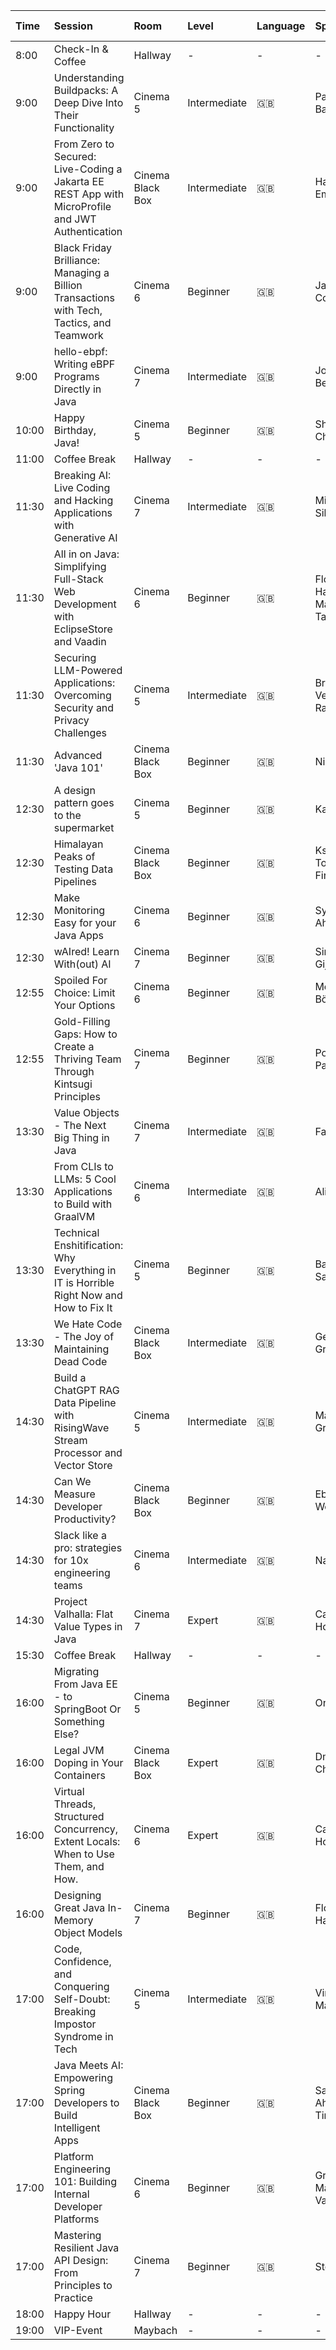 | Time  | Session                                                                                          | Room             | Level        | Language | Speakers                          | Online Alternative                                                                                                                                                              |
|:------|:-------------------------------------------------------------------------------------------------|:-----------------|:-------------|:---------|:----------------------------------|:--------------------------------------------------------------------------------------------------------------------------------------------------------------------------------|
| 8:00  | Check-In & Coffee                                                                                | Hallway          | -            | -        | -                                 | -                                                                                                                                                                               |
| 9:00  | Understanding Buildpacks: A Deep Dive Into Their Functionality                                   | Cinema 5         | Intermediate | 🇬🇧     | Patrick Baumgartner               | [YouTube](https://www.youtube.com/watch?v=0scEzSqxE20)                                                                                                                          |
| 9:00  | From Zero to Secured: Live-Coding a Jakarta EE REST App with MicroProfile and JWT Authentication | Cinema Black Box | Intermediate | 🇬🇧     | Hanno Embregts                    | [Slides](https://hanno.codes/slides/from-zero-to-secured/javaland-2025/#/)                                                                                                      |
| 9:00  | Black Friday Brilliance: Managing a Billion Transactions with Tech, Tactics, and Teamwork        | Cinema 6         | Beginner     | 🇬🇧     | Jamie Coleman                     | -                                                                                                                                                                               |
| 9:00  | hello-ebpf: Writing eBPF Programs Directly in Java                                               | Cinema 7         | Intermediate | 🇬🇧     | Johannes Bechberger               | [YouTube](https://www.youtube.com/watch?v=JWwX3uCEPO8), [Article](https://mostlynerdless.de/blog/2024/08/13/hello-ebpf-a-packet-logger-in-pure-java-using-tc-and-xdp-hooks-13/) |
| 10:00 | Happy Birthday, Java!                                                                            | Cinema 5         | Beginner     | 🇬🇧     | Sharat Chander                    | -                                                                                                                                                                               |
| 11:00 | Coffee Break                                                                                     | Hallway          | -            | -        | -                                 | -                                                                                                                                                                               |
| 11:30 | Breaking AI: Live Coding and Hacking Applications with Generative AI                             | Cinema 7         | Intermediate | 🇬🇧     | Micah Silverman                   | -                                                                                                                                                                               |
| 11:30 | All in on Java: Simplifying Full-Stack Web Development with EclipseStore and Vaadin              | Cinema 6         | Beginner     | 🇬🇧     | Florian Habermann, Matti Tahvonen | -                                                                                                                                                                               |
| 11:30 | Securing LLM-Powered Applications: Overcoming Security and Privacy Challenges                    | Cinema 5         | Intermediate | 🇬🇧     | Brian Vermeer, Lize Raes          | [YouTube](https://www.youtube.com/watch?v=6Ex3pQksD5U)                                                                                                                          |
| 11:30 | Advanced 'Java 101'                                                                              | Cinema Black Box | Beginner     | 🇬🇧     | Nicolai Parlog                    | [Slides](https://slides.nipafx.dev/teaching-java/#/)                                                                                                                            |
| 12:30 | A design pattern goes to the supermarket                                                         | Cinema 5         | Beginner     | 🇬🇧     | Kaya Weers                        | [YouTube](https://www.youtube.com/watch?v=taj_inLi-pY), [Article](https://totheroot.io/article/design-patterns-in-the-supermarket-part-ii-observer)                             |
| 12:30 | Himalayan Peaks of Testing Data Pipelines                                                        | Cinema Black Box | Beginner     | 🇬🇧     | Kseniia Tomak, Pasha Finkelshteyn | -                                                                                                                                                                               |
| 12:30 | Make Monitoring Easy for your Java Apps                                                          | Cinema 6         | Beginner     | 🇬🇧     | Syed Usman Ahmad                  | [YouTube](https://www.youtube.com/watch?v=jkBZe4lVebM)                                                                                                                          |
| 12:30 | wAIred! Learn With(out) AI                                                                       | Cinema 7         | Beginner     | 🇬🇧     | Simone de Gijt                    | [YouTube](https://www.youtube.com/watch?v=vAbGZuQAX9c)                                                                                                                          |
| 12:55 | Spoiled For Choice: Limit Your Options                                                           | Cinema 6         | Beginner     | 🇬🇧     | Merlin Bögershausen               | -                                                                                                                                                                               |
| 12:55 | Gold-Filling Gaps: How to Create a Thriving Team Through Kintsugi Principles                     | Cinema 7         | Beginner     | 🇬🇧     | Polina Patsulda                   | [Article](https://medium.com/the-edict/kintsugi-healing-together-d1f29e1efbf5)                                                                                                  |
| 13:30 | Value Objects - The Next Big Thing in Java                                                       | Cinema 7         | Intermediate | 🇬🇧     | Falk Sippach                      | [YouTube](https://www.youtube.com/watch?v=ViZkEgshiXI), [YouTube](https://www.youtube.com/watch?v=a3VRwz4zbdw)                                                                  |
| 13:30 | From CLIs to LLMs: 5 Cool Applications to Build with GraalVM                                     | Cinema 6         | Intermediate | 🇬🇧     | Alina Yurenko                     | [YouTube](https://www.youtube.com/watch?v=VVUngUrMjAo), [Article](https://www.javaadvent.com/2024/12/5-cool-applications-you-can-build-with-java-and-graalvm.html)              |
| 13:30 | Technical Enshitification: Why Everything in IT is Horrible Right Now and How to Fix It          | Cinema 5         | Beginner     | 🇬🇧     | Baruch Sadogursky                 | [Site](https://speaking.jbaru.ch/KutsVw/technical-enshittification-why-everything-in-it-is-horrible-right-now-and-how-to-fix-it#sKfkGqX)                                                                        |
| 13:30 | We Hate Code - The Joy of Maintaining Dead Code                                                  | Cinema Black Box | Intermediate | 🇬🇧     | Gerrit Grunwald                   | [YouTube](https://www.youtube.com/watch?v=4i-APXp5MzM)                                                                                                                          |
| 14:30 | Build a ChatGPT RAG Data Pipeline with RisingWave Stream Processor and Vector Store              | Cinema 5         | Intermediate | 🇬🇧     | Mary Grygleski                    | [YouTube](https://www.youtube.com/watch?v=qTy6QSOfwA0)                                                                                                                          |
| 14:30 | Can We Measure Developer Productivity?                                                           | Cinema Black Box | Beginner     | 🇬🇧     | Eberhard Wolff                    | [Slides](https://speakerdeck.com/ewolff/can-we-measure-developer-productivity)                                                                                                  |
| 14:30 | Slack like a pro: strategies for 10x engineering teams                                           | Cinema 6         | Intermediate | 🇬🇧     | Nacho Cougil                      | [YouTube](https://www.youtube.com/watch?v=AZdYHl1olV4)                                                                                                                          |
| 14:30 | Project Valhalla: Flat Value Types in Java                                                       | Cinema 7         | Expert       | 🇬🇧     | Cay Horstmann                     | [YouTube](https://www.youtube.com/watch?v=q-I-2-itT8o), [Slides](https://horstmann.com/presentations/2024/valhalla/)                                                            |
| 15:30 | Coffee Break                                                                                     | Hallway          | -            | -        | -                                 | -                                                                                                                                                                               |
| 16:00 | Migrating From Java EE - to SpringBoot Or Something Else?                                        | Cinema 5         | Beginner     | 🇬🇧     | Ondro Mihályi                     | [YouTube](https://www.youtube.com/watch?v=qCLLey1ugs4) [Slides](https://speakerdeck.com/omnifish/migrating-from-java-ee-to-springboot-or-something-else)                        |
| 16:00 | Legal JVM Doping in Your Containers                                                              | Cinema Black Box | Expert       | 🇬🇧     | Dmitry Chuyko                     | [YouTube](https://www.youtube.com/watch?v=_oXnnQcD_wc)                                                                                                                          |
| 16:00 | Virtual Threads, Structured Concurrency, Extent Locals: When to Use Them, and How.               | Cinema 6         | Expert       | 🇬🇧     | Cay Horstmann                     | [YouTube](https://www.youtube.com/watch?v=vxyQh5gr9us)                                                                                                                          |
| 16:00 | Designing Great Java In-Memory Object Models                                                     | Cinema 7         | Beginner     | 🇬🇧     | Florian Habermann                 | [YouTube](https://www.youtube.com/watch?v=QxxG66eQoTc)                                                                                                                          |
| 17:00 | Code, Confidence, and Conquering Self-Doubt: Breaking Impostor Syndrome in Tech                  | Cinema 5         | Intermediate | 🇬🇧     | Vincent Mayers                    | [YouTube](https://www.youtube.com/watch?v=ltHEmXzFIkw) [Article](https://leaddev.com/culture/can-we-cure-imposter-syndrome-tech)                                                |
| 17:00 | Java Meets AI: Empowering Spring Developers to Build Intelligent Apps                            | Cinema Black Box | Beginner     | 🇬🇧     | Sandra Ahlgrimm, Timo Salm        | [Article](https://blogs.vmware.com/tanzu/spring-ai-enables-quick-delivery-of-intelligent-apps-in-java/)                                                                         |
| 17:00 | Platform Engineering 101: Building Internal Developer Platforms                                  | Cinema 6         | Beginner     | 🇬🇧     | Grace Jansen, Maarten Vandeperre  | [YouTube](https://www.youtube.com/watch?v=Wf7DltxcpSU), [Article](https://javapro.io/2025/04/16/platform-engineering-101-for-java-developers/)                                  |
| 17:00 | Mastering Resilient Java API Design: From Principles to Practice                                 | Cinema 7         | Beginner     | 🇬🇧     | Steve Poole                       | [YouTube](https://www.youtube.com/watch?v=GEIky5N08w4), [Article](https://javapro.io/2025/04/30/policy-and-process-thinking-differently-about-modern-java-api-design/)          |
| 18:00 | Happy Hour                                                                                       | Hallway          | -            | -        | -                                 | -                                                                                                                                                                               |
| 19:00 | VIP-Event                                                                                        | Maybach          | -            | -        | -                                 | -                                                                                                                                                                               |
